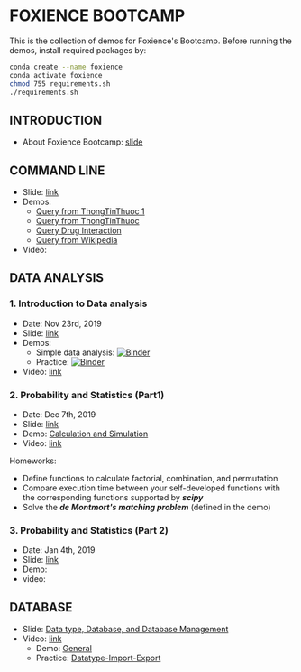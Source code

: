 # FOXIENCE BOOTCAMP

This is the collection of demos for Foxience's Bootcamp.
Before running the demos, install required packages by:
```bash
conda create --name foxience
conda activate foxience
chmod 755 requirements.sh
./requirements.sh
```

## INTRODUCTION
* About Foxience Bootcamp: [slide](https://docs.google.com/presentation/d/1oNd37-oZ5hPBEnrmStOR7sqYLSdMVwU8KaVrT9sH7rg/edit?usp=sharing)

## COMMAND LINE
* Slide: [link](https://docs.google.com/presentation/d/1gVqEkoOeRt2g_Ti-ADVcGXhFoMsePNEgJGfYdwcL6qo/edit?usp=sharing)
* Demos:
	+ [Query from ThongTinThuoc 1](https://github.com/nguyenhoa93/foxience-bootcamp/blob/master/command-line/foxience_bootcamp.ipynb)
	+ [Query from ThongTinThuoc](https://github.com/nguyenhoa93/foxience-bootcamp/blob/master/command-line/foxience_thongtinthuoc.ipynb)
	+ [Query Drug Interaction](https://github.com/nguyenhoa93/foxience-bootcamp/blob/master/command-line/foxience_tuongtacthuoc.ipynb)
	+ [Query from Wikipedia](https://github.com/nguyenhoa93/foxience-bootcamp/blob/master/command-line/foxience_wikipedia.ipynb)
* Video: 

## DATA ANALYSIS
### 1. Introduction to Data analysis
* Date: Nov 23rd, 2019
* Slide: [link](https://docs.google.com/presentation/d/12A2tE__7MpDy0GqfcPVq0YzVR4V8lifJ9g0uXY16QAM/edit?usp=sharing)
* Demos:
    + Simple data analysis: [![Binder](https://mybinder.org/badge_logo.svg)](https://mybinder.org/v2/gh/nguyenhoa93/foxience-bootcamp/master?filepath=data-analysis%2F1.0_General_Introduction_to_Data_analysis.ipynb)
    + Practice: [![Binder](https://mybinder.org/badge_logo.svg)](https://mybinder.org/v2/gh/nguyenhoa93/foxience-bootcamp/master?filepath=data-analysis%2F1.1.%20Practice_Datatype_Import_Export.ipynb)
* Video: [link](https://www.youtube.com/watch?v=GQFcAmwklgw&t=1s)
 
### 2. Probability and Statistics (Part1)
* Date: Dec 7th, 2019
* Slide: [link](https://docs.google.com/presentation/d/1rp6V4iyc1PL3D4136csQZC3dFo9YNoFWIcE1veRZPr0/edit?usp=sharing)
* Demo: [Calculation and Simulation](https://github.com/nguyenhoa93/foxience-bootcamp/blob/master/data-analysis/2.%20Probability_and_Statistics.ipynb)
* Video: [link](https://www.youtube.com/watch?v=m8t9lCUF0dY)

Homeworks:

- Define functions to calculate factorial, combination, and permutation
- Compare execution time between your self-developed functions with the corresponding functions supported by ***scipy***
- Solve the ***de Montmort's matching problem*** (defined in the demo)

### 3. Probability and Statistics (Part 2)
* Date: Jan 4th, 2019
* Slide: [link](https://docs.google.com/presentation/d/1TMyGXlD3PRmuqwhFRM8JK9QXCNfQAumJoPR7IwZkqeE/edit?usp=sharing)
* Demo:
* video:

## DATABASE
- Slide: [Data type, Database, and Database Management](https://docs.google.com/presentation/d/1WPZEd9ahL6hJvrPWbxq3-pyeWXh2gza7f23JAYd_jQ4/edit?usp=sharing)
- Video: [link](https://www.youtube.com/watch?v=cCq78S-4c0k)
    + Demo: [General](https://github.com/nguyenhoa93/foxience-bootcamp/blob/master/data-analysis/1.0_General_Introduction_to_Data_analysis.ipynb)
    + Practice: [Datatype-Import-Export](https://github.com/nguyenhoa93/foxience-bootcamp/blob/master/data-analysis/1.1.%20Practice_Datatype_Import_Export.ipynb)

